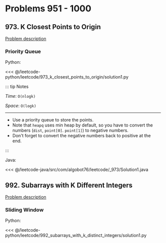 # Problems 951 - 1000

## 973. K Closest Points to Origin

[Problem description](https://leetcode.com/problems/k-closest-points-to-origin/)

### Priority Queue

Python:

<<< @/leetcode-python/leetcode/973_k_closest_points_to_origin/solution1.py

::: tip Notes

_Time_: `O(nlogk)`

_Space_: `O(logk)`

---

- Use a priority queue to store the points.
- Note that `heapq` uses min heap by default, so you have to convert the numbers (`dist`, `point[0]`. `point[1]`) to negative numbers.
- Don't forget to convert the negative numbers back to positive at the end.

:::

Java:

<<< @/leetcode-java/src/com/algobot76/leetcode/_973/Solution1.java

## 992. Subarrays with K Different Integers

[Problem description](https://leetcode.com/problems/subarrays-with-k-different-integers/)

### Sliding Window

Python:

<<< @/leetcode-python/leetcode/992_subarrays_with_k_distinct_integers/solution1.py
